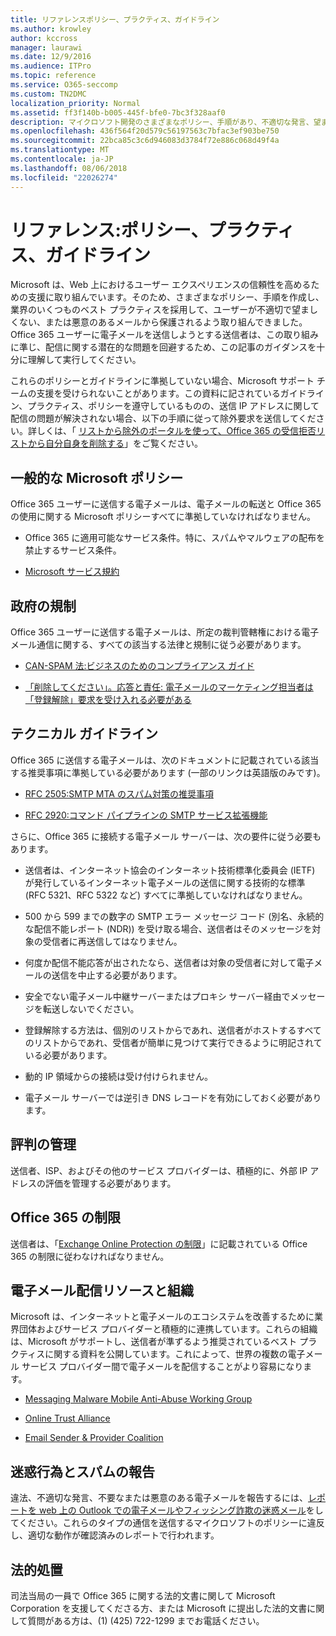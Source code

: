 ```yaml
---
title: リファレンスポリシー、プラクティス、ガイドライン
ms.author: krowley
author: kccross
manager: laurawi
ms.date: 12/9/2016
ms.audience: ITPro
ms.topic: reference
ms.service: O365-seccomp
ms.custom: TN2DMC
localization_priority: Normal
ms.assetid: ff3f140b-b005-445f-bfe0-7bc3f328aaf0
description: マイクロソフト開発のさまざまなポリシー、手順があり、不適切な発言、望ましくない、または悪意のあるメールからユーザーを保護するためにいくつかの業界のベスト プラクティスを採用します。
ms.openlocfilehash: 436f564f20d579c56197563c7bfac3ef903be750
ms.sourcegitcommit: 22bca85c3c6d946083d3784f72e886c068d49f4a
ms.translationtype: MT
ms.contentlocale: ja-JP
ms.lasthandoff: 08/06/2018
ms.locfileid: "22026274"
---
```

# <a name="reference-policies-practices-and-guidelines"></a>リファレンス:ポリシー、プラクティス、ガイドライン
  
Microsoft は、Web 上におけるユーザー エクスペリエンスの信頼性を高めるための支援に取り組んでいます。そのため、さまざまなポリシー、手順を作成し、業界のいくつものベスト プラクティスを採用して、ユーザーが不適切で望ましくない、または悪意のあるメールから保護されるよう取り組んできました。Office 365 ユーザーに電子メールを送信しようとする送信者は、この取り組みに準じ、配信に関する潜在的な問題を回避するため、この記事のガイダンスを十分に理解して実行してください。
  
これらのポリシーとガイドラインに準拠していない場合、Microsoft サポート チームの支援を受けられないことがあります。この資料に記されているガイドライン、プラクティス、ポリシーを遵守しているものの、送信 IP アドレスに関して配信の問題が解決されない場合、以下の手順に従って除外要求を送信してください。詳しくは、「 [リストから除外のポータルを使って、Office 365 の受信拒否リストから自分自身を削除する](use-the-delist-portal-to-remove-yourself-from-the-office-365-blocked-senders-lis.md)」をご覧ください。
  
## <a name="general-microsoft-policies"></a>一般的な Microsoft ポリシー
<a name="GenMsftPolicies"> </a>

Office 365 ユーザーに送信する電子メールは、電子メールの転送と Office 365 の使用に関する Microsoft ポリシーすべてに準拠していなければなりません。
  
- Office 365 に適用可能なサービス条件。特に、スパムやマルウェアの配布を禁止するサービス条件。
    
- [Microsoft サービス規約](https://www.microsoft.com/servicesagreement/)
    
## <a name="governmental-regulations"></a>政府の規制
<a name="GovtRegulations"> </a>

Office 365 ユーザーに送信する電子メールは、所定の裁判管轄権における電子メール通信に関する、すべての該当する法律と規制に従う必要があります。
  
- [CAN-SPAM 法:ビジネスのためのコンプライアンス ガイド](https://www.ftc.gov/tips-advice/business-center/guidance/can-spam-act-compliance-guide-business)
    
- [「削除してください」。応答と責任: 電子メールのマーケティング担当者は「登録解除」要求を受け入れる必要がある](https://www.lawpublish.com/ftc-emai-marketers-unsubscribe-claims.mdl)
    
## <a name="technical-guidelines"></a>テクニカル ガイドライン
<a name="TechGuidelines"> </a>

Office 365 に送信する電子メールは、次のドキュメントに記載されている該当する推奨事項に準拠している必要があります (一部のリンクは英語版のみです)。
  
- [RFC 2505:SMTP MTA のスパム対策の推奨事項](https://www.ietf.org/rfc/rfc2505.txt)
    
- [RFC 2920:コマンド パイプラインの SMTP サービス拡張機能](https://www.ietf.org/rfc/rfc2920.txt)
    
さらに、Office 365 に接続する電子メール サーバーは、次の要件に従う必要もあります。
  
- 送信者は、インターネット協会のインターネット技術標準化委員会 (IETF) が発行しているインターネット電子メールの送信に関する技術的な標準 (RFC 5321、RFC 5322 など) すべてに準拠していなければなりません。 
    
- 500 から 599 までの数字の SMTP エラー メッセージ コード (別名、永続的な配信不能レポート (NDR)) を受け取る場合、送信者はそのメッセージを対象の受信者に再送信してはなりません。
    
- 何度か配信不能応答が出されたなら、送信者は対象の受信者に対して電子メールの送信を中止する必要があります。
    
- 安全でない電子メール中継サーバーまたはプロキシ サーバー経由でメッセージを転送しないでください。
    
- 登録解除する方法は、個別のリストからであれ、送信者がホストするすべてのリストからであれ、受信者が簡単に見つけて実行できるように明記されている必要があります。
    
- 動的 IP 領域からの接続は受け付けられません。
    
- 電子メール サーバーでは逆引き DNS レコードを有効にしておく必要があります。
    
## <a name="reputation-management"></a>評判の管理
<a name="RepManagement"> </a>

送信者、ISP、およびその他のサービス プロバイダーは、積極的に、外部 IP アドレスの評価を管理する必要があります。
  
## <a name="office-365-limits"></a>Office 365 の制限
<a name="sectionSection4"> </a>

送信者は、「[Exchange Online Protection の制限](https://technet.microsoft.com/library/exchange-online-protection-limits.aspx)」に記載されている Office 365 の制限に従わなければなりません。
  
## <a name="email-delivery-resources-and-organizations"></a>電子メール配信リソースと組織
<a name="sectionSection5"> </a>

Microsoft は、インターネットと電子メールのエコシステムを改善するために業界団体およびサービス プロバイダーと積極的に連携しています。これらの組織は、Microsoft がサポートし、送信者が準ずるよう推奨されているベスト プラクティスに関する資料を公開しています。これによって、世界の複数の電子メール サービス プロバイダー間で電子メールを配信することがより容易になります。
  
- [Messaging Malware Mobile Anti-Abuse Working Group](https://www.m3aawg.org/)
    
- [ Online Trust Alliance ](https://www.otalliance.org/resources)
    
- [Email Sender &amp; Provider Coalition](http://www.espcoalition.org/)
    
## <a name="abuse-and-spam-reporting"></a>迷惑行為とスパムの報告
<a name="AbuseSpamReports"> </a>

違法、不適切な発言、不要なまたは悪意のある電子メールを報告するには、[レポートを web 上の Outlook での電子メールやフィッシング詐欺の迷惑メール](report-junk-email-and-phishing-scams-in-outlook-on-the-web-eop.md)をしてください。これらのタイプの通信を送信するマイクロソフトのポリシーに違反し、適切な動作が確認済みのレポートで行われます。
  
## <a name="law-enforcement"></a>法的処置
<a name="sectionSection7"> </a>

司法当局の一員で Office 365 に関する法的文書に関して Microsoft Corporation を支援してくださる方、または Microsoft に提出した法的文書に関して質問がある方は、(1) (425) 722-1299 までお電話ください。
  

